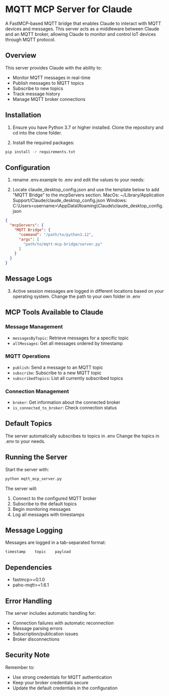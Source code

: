 # MQTT MCP Server for Claude

A FastMCP-based MQTT bridge that enables Claude to interact with MQTT devices and messages. This server acts as a middleware between Claude and an MQTT broker, allowing Claude to monitor and control IoT devices through MQTT protocol.

## Overview

This server provides Claude with the ability to:
- Monitor MQTT messages in real-time
- Publish messages to MQTT topics
- Subscribe to new topics
- Track message history
- Manage MQTT broker connections

## Installation

1. Ensure you have Python 3.7 or higher installed. Clone the repository and cd into the clone folder.

2. Install the required packages:
```bash
pip install -r requirements.txt
```

## Configuration

1. rename .env.example to .env and edit the values to your needs:

2. Locate claude_desktop_config.json and use the template below to add "MQTT Bridge" to the mcpServers section.
MacOs: ~/Library/Application Support/Claude/claude_desktop_config.json
Windows: C:\Users\<username>\AppData\Roaming\Claude\claude_desktop_config.json
  
```json
{
  "mcpServers": {
    "MQTT Bridge": {
      "command": "/path/to/python3.12",
      "args": [
        "path/to/mqtt-mcp-bridge/server.py"
      ]
    }
  }
}
```

## Message Logs

3. Active session messages are logged in different locations based on your operating system.
Change the path to your own folder in .env

## MCP Tools Available to Claude

### Message Management
- `messagesByTopic`: Retrieve messages for a specific topic
- `allMessages`: Get all messages ordered by timestamp

### MQTT Operations
- `publish`: Send a message to an MQTT topic
- `subscribe`: Subscribe to a new MQTT topic
- `subscribedTopics`: List all currently subscribed topics

### Connection Management
- `broker`: Get information about the connected broker
- `is_connected_to_broker`: Check connection status

## Default Topics

The server automatically subscribes to topics in .env
Change the topics in .env to your needs.

## Running the Server

Start the server with:
```bash
python mqtt_mcp_server.py
```

The server will:
1. Connect to the configured MQTT broker
2. Subscribe to the default topics
3. Begin monitoring messages
4. Log all messages with timestamps

## Message Logging

Messages are logged in a tab-separated format:
```
timestamp    topic    payload
```

## Dependencies

- fastmcp>=0.1.0
- paho-mqtt>=1.6.1

## Error Handling

The server includes automatic handling for:
- Connection failures with automatic reconnection
- Message parsing errors
- Subscription/publication issues
- Broker disconnections

## Security Note

Remember to:
- Use strong credentials for MQTT authentication
- Keep your broker credentials secure
- Update the default credentials in the configuration